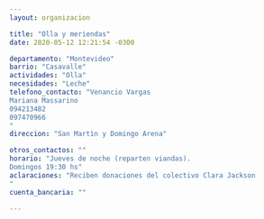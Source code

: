 ```yaml
---
layout: organizacion

title: "Olla y meriendas"
date: 2020-05-12 12:21:54 -0300

departamento: "Montevideo"
barrio: "Casavalle"
actividades: "Olla"
necesidades: "Leche"
telefono_contacto: "Venancio Vargas
Mariana Massarino
094213482
097470966
"
direccion: "San Martìn y Domingo Arena"

otros_contactos: ""
horario: "Jueves de noche (reparten viandas).
Domingos 19:30 hs"
aclaraciones: "Reciben donaciones del colectivo Clara Jackson
"
cuenta_bancaria: ""

---
```

